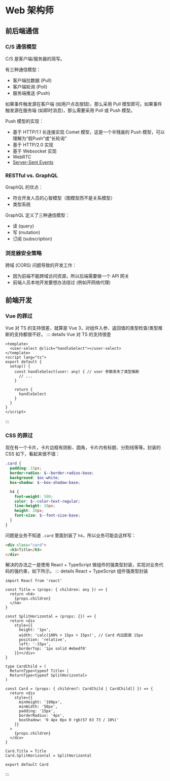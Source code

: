 # Web 架构师

## 前后端通信
### C/S 通信模型
C/S 是客户端/服务器的简写。

有三种通信模型：
- 客户端拉数据 (Pull)
- 客户端轮询 (Poll)
- 服务端推送 (Push)

如果事件触发源在客户端 (如用户点击按钮)，那么采用 Pull 模型即可。如果事件触发源在服务端 (如即时消息)，那么需要采用 Poll 或 Push 模型。

Push 模型的实现：
- 基于 HTTP/1.1 长连接实现 Comet 模型，这是一个半残废的 Push 模型，可以理解为“假Push”或“长轮询”
- 基于 HTTP/2.0 实现
- 基于 Websocket 实现
- WebRTC
- [Server-Sent Events](https://www.html5rocks.com/en/tutorials/eventsource/basics/)

### RESTful vs. GraphQL
GraphQL 的优点：
- 符合开发人员的心智模型（图模型而不是关系模型）
- 类型系统

GraphQL 定义了三种通信模型：
- 读 (query)
- 写 (mutation)
- 订阅 (subscription)

### 浏览器安全策略
跨域 (CORS) 问题导致的开发工作：
- 因为前端不能跨域访问资源，所以后端需要做一个 API 网关
- 前端人员本地开发要想办法绕过 (例如开网络代理)

## 前端开发
### Vue 的罪过
Vue 对 TS 的支持很差，就算是 Vue 3，对组件入参、返回值的类型检查/类型推断的支持都很不好。
::: details Vue 对 TS 的支持很差
```vue
<template>
  <user-select @click="handleSelect"></user-select>
</template>
<script lang="ts">
export default {
  setup() {
    const handleSelect(user: any) { // user 参数丢失了类型推断
      // ...
    }

    return {
      handleSelect
    }
  }
}
</script>
```
:::

### CSS 的罪过
现在有一个卡片，卡片边框有阴影、圆角，卡片内有标题、分割线等等。封装的 CSS 如下，看起来很不错：
```scss
.card {
  padding: 15px;
  border-radius: $--border-radius-base;
  background: $oc-white;
  box-shadow: $--box-shadow-base;

  h4 {
    font-weight: 500;
    color: $--color-text-regular;
    line-height: 20px;
    height: 20px;
    font-size: $--font-size-base;
  }
}
```

问题是业务不知道 `.card` 里面封装了 `h4`，所以业务可能会这样写：
```html
<div class="card">
  <h3>Title</h3>
</div>
```

解决的办法之一是使用 React + TypeScript 做组件的强类型封装，实现对业务代码的强约束，如下所示。
::: details React + TypeScript 组件强类型封装
```tsx
import React from 'react'

const Title = (props: { children: any }) => {
  return <h4>
    {props.children}
  </h4>
}

const SplitHorizontal = (props: {}) => {
  return <div
    style={{
      height: '1px',
      width: 'calc(100% + 15px + 15px)', // Card 内边距是 15px
      position: 'relative',
      left: '-15px',
      borderTop: '1px solid #ebedf0'
    }}></div>
}

type CardChild = (
  ReturnType<typeof Title> |
  ReturnType<typeof SplitHorizontal>
)

const Card = (props: { children?: CardChild | CardChild[] }) => {
  return <div
    style={{
      minHeight: '100px',
      minWidth: '50px',
      padding: '15px',
      borderRadius: '4px',
      boxShadow: '0 4px 8px 0 rgb(57 63 73 / 10%)'
    }}
  >
    {props.children}
  </div>
}

Card.Title = Title
Card.SplitHorizontal = SplitHorizontal

export default Card
```
:::

